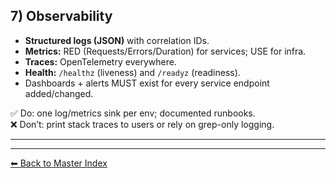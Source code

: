 ## 7) Observability

- **Structured logs (JSON)** with correlation IDs.  
- **Metrics:** RED (Requests/Errors/Duration) for services; USE for infra.  
- **Traces:** OpenTelemetry everywhere.  
- **Health:** `/healthz` (liveness) and `/readyz` (readiness).  
- Dashboards + alerts MUST exist for every service endpoint added/changed.

✅ Do: one log/metrics sink per env; documented runbooks.  
❌ Don’t: print stack traces to users or rely on grep-only logging.

---

---
[⬅ Back to Master Index](./best-practices.index.md)
